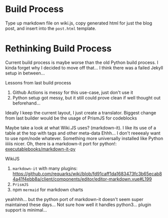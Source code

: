 # Build Process
Type up markdown file on wiki.js, copy generated html for just the blog post, and insert into the `post.html` template.


# Rethinking Build Process
Current build process is maybe worse than the old Python build process. I kinda forget why I decided to move off that... I think there was a failed Jekyll setup in between...

Lessons from last build process
1. Github Actions is messy for this use-case, just don't use it
2. Python setup got messy, but it still could prove clean if well thought out beforehand...


Ideally I keep the current layout, I just create a translator. Biggest change from last builder would be the usage of PrismJS for codeblocks

Maybe take a look at what Wiki.JS uses? (markdown-it). I like its use of a table at the top with tags and other meta-data Ehhh... I don't reeeealy want to use npm/node whatever. Something more universally installed like Python iiiiis nicer. Oh, there is a markdown-it port for python!: [executablebooks/markdown-it-py](https://github.com/executablebooks/markdown-it-py)

WikiJS
1. `markdown-it` with many plugins: https://github.com/requarks/wiki/blob/fd91caff1da1683473fc3b65ecab84a41f4ebb8a/client/components/editor/editor-markdown.vue#L199
2. `PrismJS`
3. npm `mermaid` for markdown charts


yeahhhh... but the python port of markdown-it doesn't seem super maintained these days... Not sure how well it handles python3... plugin support is minimal...

